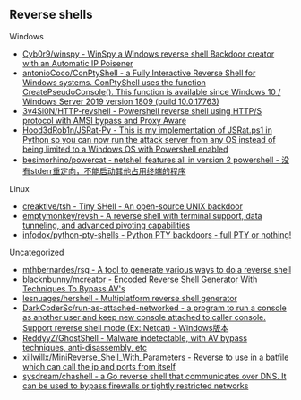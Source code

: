 ## Reverse shells

Windows

* [Cyb0r9/winspy - WinSpy a Windows reverse shell Backdoor creator with an Automatic IP Poisener](https://github.com/Cyb0r9/winspy)
* [antonioCoco/ConPtyShell - a Fully Interactive Reverse Shell for Windows systems. ConPtyShell uses the function CreatePseudoConsole(). This function is available since Windows 10 / Windows Server 2019 version 1809 (build 10.0.17763)](https://github.com/antonioCoco/ConPtyShell)
* [3v4Si0N/HTTP-revshell - Powershell reverse shell using HTTP/S protocol with AMSI bypass and Proxy Aware](https://github.com/3v4Si0N/HTTP-revshell)
* [Hood3dRob1n/JSRat-Py - This is my implementation of JSRat.ps1 in Python so you can now run the attack server from any OS instead of being limited to a Windows OS with Powershell enabled](https://github.com/Hood3dRob1n/JSRat-Py)
* [besimorhino/powercat - netshell features all in version 2 powershell - 没有stderr重定向，不能启动其他占用终端的程序](https://github.com/besimorhino/powercat)

Linux

* [creaktive/tsh - Tiny SHell - An open-source UNIX backdoor](https://github.com/creaktive/tsh)
* [emptymonkey/revsh - A reverse shell with terminal support, data tunneling, and advanced pivoting capabilities](https://github.com/emptymonkey/revsh)
* [infodox/python-pty-shells - Python PTY backdoors - full PTY or nothing!](https://github.com/infodox/python-pty-shells)

Uncategorized

* [mthbernardes/rsg - A tool to generate various ways to do a reverse shell](https://github.com/mthbernardes/rsg)
* [blacknbunny/mcreator - Encoded Reverse Shell Generator With Techniques To Bypass AV's](https://github.com/blacknbunny/mcreator)
* [lesnuages/hershell - Multiplatform reverse shell generator](https://github.com/lesnuages/hershell)
* [DarkCoderSc/run-as-attached-networked - a program to run a console as another user and keep new console attached to caller console. Support reverse shell mode (Ex: Netcat) - Windows版本](https://github.com/DarkCoderSc/run-as-attached-networked)
* [ReddyyZ/GhostShell - Malware indetectable, with AV bypass techniques, anti-disassembly, etc](https://github.com/ReddyyZ/GhostShell)
* [xillwillx/MiniReverse_Shell_With_Parameters - Reverse to use in a batfile which can call the ip and ports from itself](https://github.com/xillwillx/MiniReverse_Shell_With_Parameters)
* [sysdream/chashell - a Go reverse shell that communicates over DNS. It can be used to bypass firewalls or tightly restricted networks](https://github.com/sysdream/chashell)
